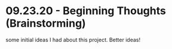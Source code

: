# 09.23.20 - Beginning Thoughts (Brainstorming)

some initial ideas I had about this project. Better ideas!
